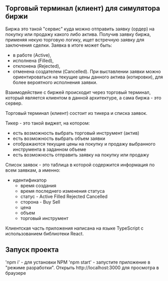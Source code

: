 ## Торговый терминал (клиент) для симулятора биржи

Биржа это такой "сервис" куда можно отправить заявку (ордер) на покупку или продажу какого либо актива. Получив заявку биржа, применяя некую торговую логику, ищет встречную заявку для заключения сделки. 
Заявка в итоге может быть:
 * в работе (Active),
 * исполнена (Filled), 
 * отклонена (Rejected),
 * отменена создателем (Cancelled).
При выставлении заявки можно ориентироваться на текущие цены данного актива (котировки), для более вероятного исполнения заявки.

Взаимодействие с биржей происходит через торговый терминал, который является клиентом в данной архитектуре, а сама биржа - это сервер.

Торговый терминал (клиент) состоит из тикера и списка заявок.

Тикер - это такой виджет, на котором:
  * есть возможность выбрать торговый инструмент (актив)
  * есть возможность выбрать объем заявки
  * отображаются текущие цены на покупку и продажу выбранного инструмента в заданном объеме
  * есть возможность отправить заявку на покупку или продажу

Список заявок - это таблица в которой содержится информация по всем заявкам, а именно:
  * идентификатор
	* время создания
	* время последнего изменения статуса
	* статус - Active Filled Rejected Cancelled
	* сторона - Buy Sell
	* цена
	* объем
	* торговый инструмент

Клиентская часть приложения написана на языке TypeScript с использованием библиотеки React.

## Запуск проекта

'npm i' - для установки NPM
'npm start' - запустите приложение в "режиме разработки". Открыть http://localhost:3000 для просмотра в браузере